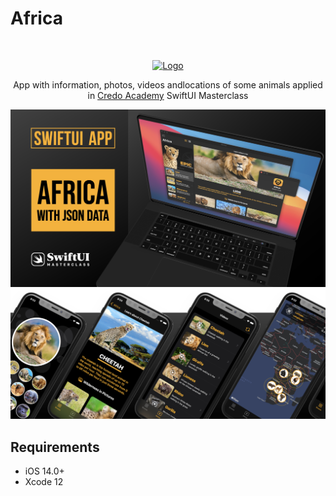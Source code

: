 # Africa
<br />
<p align="center">
  <a href="https://github.com/alexanderritik/Best-README-Template">
    <img src="./assets/logo.svg" alt="Logo" width="80" height="80">
  </a>
  <p align="center">
    App with information, photos, videos andlocations of some animals applied in <a href="https://credo.academy/">Credo Academy</a> SwiftUI Masterclass
  </p>
  
</p>

<img src= "./assets/onboarding1.png" >
<img src= "./assets/onboarding2.png" >

## Requirements

- iOS 14.0+
- Xcode 12
